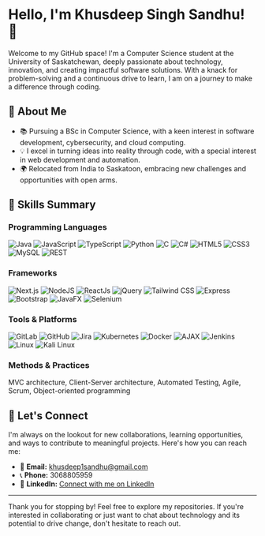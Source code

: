 # Hello, I'm Khusdeep Singh Sandhu! 👋

Welcome to my GitHub space! I'm a Computer Science student at the University of Saskatchewan, deeply passionate about technology, innovation, and creating impactful software solutions. With a knack for problem-solving and a continuous drive to learn, I am on a journey to make a difference through coding.

## 🚀 About Me
- 📚 Pursuing a BSc in Computer Science, with a keen interest in software development, cybersecurity, and cloud computing.
- 💡 I excel in turning ideas into reality through code, with a special interest in web development and automation.
- 🌍 Relocated from India to Saskatoon, embracing new challenges and opportunities with open arms.

## 🚀 Skills Summary

### Programming Languages
![Java](https://img.shields.io/badge/Java-ED8B00?style=flat-square&logo=java&logoColor=white)
![JavaScript](https://img.shields.io/badge/JavaScript-F7DF1E?style=flat-square&logo=javascript&logoColor=black)
![TypeScript](https://img.shields.io/badge/TypeScript-007ACC?style=flat-square&logo=typescript&logoColor=white)
![Python](https://img.shields.io/badge/Python-3776AB?style=flat-square&logo=python&logoColor=white)
![C](https://img.shields.io/badge/C-A8B9CC?style=flat-square&logo=c&logoColor=white)
![C#](https://img.shields.io/badge/C%23-239120?style=flat-square&logo=c-sharp&logoColor=white)
![HTML5](https://img.shields.io/badge/HTML5-E34F26?style=flat-square&logo=html5&logoColor=white)
![CSS3](https://img.shields.io/badge/CSS3-1572B6?style=flat-square&logo=css3&logoColor=white)
![MySQL](https://img.shields.io/badge/MySQL-4479A1?style=flat-square&logo=mysql&logoColor=white)
![REST](https://img.shields.io/badge/REST-02569B?style=flat-square&logo=rest&logoColor=white)

### Frameworks
![Next.js](https://img.shields.io/badge/NextJs-black?style=flat-square&logo=next.js&logoColor=white)
![NodeJS](https://img.shields.io/badge/NodeJS-43853D?style=flat-square&logo=node.js&logoColor=white)
![ReactJs](https://img.shields.io/badge/ReactJs-61DAFB?style=flat-square&logo=react&logoColor=black)
![jQuery](https://img.shields.io/badge/jQuery-0769AD?style=flat-square&logo=jquery&logoColor=white)
![Tailwind CSS](https://img.shields.io/badge/Tailwind_CSS-38B2AC?style=flat-square&logo=tailwind-css&logoColor=white)
![Express](https://img.shields.io/badge/Express-000000?style=flat-square&logo=express&logoColor=white)
![Bootstrap](https://img.shields.io/badge/Bootstrap-7952B3?style=flat-square&logo=bootstrap&logoColor=white)
![JavaFX](https://img.shields.io/badge/JavaFX-8B0000?style=flat-square&logo=java&logoColor=white)
![Selenium](https://img.shields.io/badge/Selenium-43B02A?style=flat-square&logo=selenium&logoColor=white)

### Tools & Platforms
![GitLab](https://img.shields.io/badge/GitLab-FCA121?style=flat-square&logo=gitlab&logoColor=white)
![GitHub](https://img.shields.io/badge/GitHub-181717?style=flat-square&logo=github&logoColor=white)
![Jira](https://img.shields.io/badge/Jira-0052CC?style=flat-square&logo=jira&logoColor=white)
![Kubernetes](https://img.shields.io/badge/Kubernetes-326CE5?style=flat-square&logo=kubernetes&logoColor=white)
![Docker](https://img.shields.io/badge/Docker-2496ED?style=flat-square&logo=docker&logoColor=white)
![AJAX](https://img.shields.io/badge/AJAX-0769AD?style=flat-square&logo=ajax&logoColor=white)
![Jenkins](https://img.shields.io/badge/Jenkins-D24939?style=flat-square&logo=jenkins&logoColor=white)
![Linux](https://img.shields.io/badge/Linux-FCC624?style=flat-square&logo=linux&logoColor=black)
![Kali Linux](https://img.shields.io/badge/Kali_Linux-557C94?style=flat-square&logo=kali-linux&logoColor=white)

### Methods & Practices
MVC architecture, Client-Server architecture, Automated Testing, Agile, Scrum, Object-oriented programming


## 🤝 Let's Connect
I'm always on the lookout for new collaborations, learning opportunities, and ways to contribute to meaningful projects. Here's how you can reach me:
- 📧 **Email:** [khusdeep1sandhu@gmail.com](mailto:khusdeep1sandhu@gmail.com)
- 📞 **Phone:** 3068805959
- 🔗 **LinkedIn:** [Connect with me on LinkedIn](www.linkedin.com/in/khusdeep-singh)



---

Thank you for stopping by! Feel free to explore my repositories. If you're interested in collaborating or just want to chat about technology and its potential to drive change, don't hesitate to reach out.


